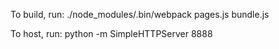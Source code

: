 To build, run:
./node_modules/.bin/webpack pages.js bundle.js

To host, run:
python -m SimpleHTTPServer 8888
